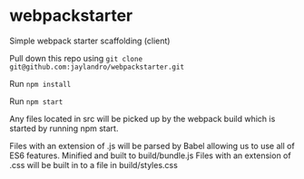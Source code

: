 # webpackstarter
Simple webpack starter scaffolding (client)

Pull down this repo using `git clone git@github.com:jaylandro/webpackstarter.git`

Run `npm install`

Run `npm start`

Any files located in src will be picked up by the webpack build which is started by running npm start.

Files with an extension of .js will be parsed by Babel allowing us to use all of ES6 features. Minified and built to build/bundle.js
Files with an extension of .css will be built in to a file in build/styles.css
